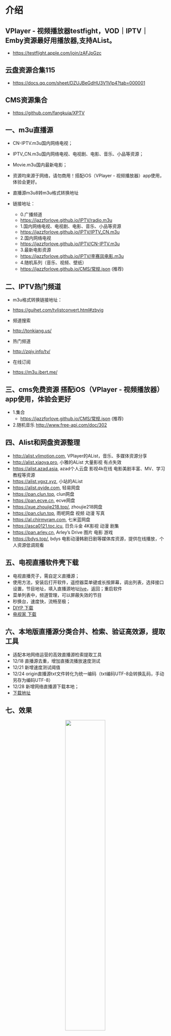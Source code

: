 # 介绍
## VPlayer - 视频播放器testfight，VOD｜IPTV｜Emby资源最好用播放器,支持AList。
- https://testflight.apple.com/join/zAFJpGzc
## 云盘资源合集115
- https://docs.qq.com/sheet/DZUJBeGdHU3V1Vlp4?tab=000001
## CMS资源集合
- https://github.com/fangkuia/XPTV
## 一、m3u直播源
- CN-IPTV.m3u国内网络电视；
- IPTV_CN.m3u国内网络电视、电视剧、电影、音乐、小品等资源；
- Movie.m3u国内最新电影；
- 资源均来源于网络，请勿商用！搭配iOS（VPlayer - 视频播放器）app使用，体验会更好。

- 直播源m3u8转m3u格式转换地址

- 链接地址：
  - 0.广播频道
  * https://jazzforlove.github.io/IPTV/radio.m3u
  
  - 1.国内网络电视、电视剧、电影、音乐、小品等资源
  * https://jazzforlove.github.io/IPTV/IPTV_CN.m3u
  
  - 2.国内网络电视
  * https://jazzforlove.github.io/IPTV/CN-IPTV.m3u

  - 3.最新电影资源  
  * https://jazzforlove.github.io/IPTV/李赛凤电影.m3u
    
  - 4.随机系列（音乐、视频、壁纸）
  * https://jazzforlove.github.io/CMS/常规.json (推荐)

## 二、IPTV热门频道
  - m3u格式转换链接地址：
  * https://guihet.com/tvlistconvert.html#zbyjg
  - 频道搜索
  * http://tonkiang.us/
  - 热门频道
  * http://zqjy.info/tv/
  - 在线订阅
  * https://m3u.ibert.me/

## 三、cms免费资源 搭配iOS（VPlayer - 视频播放器）app使用，体验会更好
- 1.集合
  * https://jazzforlove.github.io/CMS/常规.json (推荐)
- 2.随机音乐
http://www.free-api.com/doc/302
## 四、Alist和网盘资源整理
- http://alist.vlimotion.com, VPlayer的AList，音乐、多媒体资源分享
- http://alist.xiaoya.pro, 小雅的AList 大量影视 有点失效
- https://alist.azad.asia, azad个人云盘 影视4k在线 电影美剧丰富、MV、学习教程等资源
- https://alist.ygxz.xyz, 小站的AList
- https://alist.qyide.com, 轻易网盘
- https://pan.clun.top, clun网盘
- https://pan.ecve.cn, ecve网盘
- https://xue.zhoujie218.top/, zhoujie218网盘
- https://pan.clun.top, 雨呢网盘 视频 动漫 写真
- https://al.chirmyram.com, 七米蓝网盘
- https://asca0121.toc.icu, 日负斗金 4K影视 动漫 剧集
- https://pan.arley.cn, Arley’s Drive 图片 电影 游戏
- https://bdys.top/, bdys 电影动漫韩剧日剧等媒体库资源，提供在线播放，个人资源低调观看

    
## 五、电视直播软件壳下载
* 电视直播壳子，需自定义直播源；
* 使用方法，安装后打开软件，遥控器菜单键或长按屏幕，调出列表，选择接口设置，节目地址，填入直播源地址[live](https://mirror.ghproxy.com/raw.githubusercontent.com/Supprise0901/TVBox_live/main/live.txt)，返回；重启软件
* 菜单列表中，频道管理，可以屏蔽失效的节目
* 秒换台，速度快，流畅至极；
*  [DIYP 下载](https://mirror.ghproxy.com/raw.githubusercontent.com/Supprise0901/TVBox_live/main/local_find/DIYP.apk)
*  [电视家 下载](https://mirror.ghproxy.com/raw.githubusercontent.com/Supprise0901/TVBox_live/main/local_find/电视家.apk)

## 六、本地版直播源分类合并、检索、验证高效源，提取工具

* 适配本地网络运营的高效直播源检索提取工具
* 12/18 直播源去重，增加直播流播放速度测试 
* 12/21 新增速度测试阈值
* 12/24 origin直播源txt文件转化为统一编码（txt编码UTF-8会转换乱码，手动另存为编码UTF-8）
* 12/28 新增网络直播源下载本地；
* [下载地址](https://mirror.ghproxy.com/raw.githubusercontent.com/Supprise0901/TVBox_live/main/local_find/find_source.rar)
  
## 七、效果
<p align="center">
<img src="https://github.com/jazzforlove/jazzforlove.github.io/blob/main/IMG/show.gif" width="50%,height="50%">
</p>

## 八、添加QQ群相互交流
<p align="center">
<img src="https://jazzforlove.github.io/imgs/794BF61EFA11C9C88B474F8F792B8FAE.png" width="50%",height="50%">
</p>
